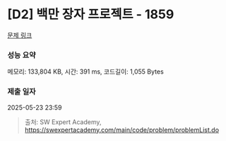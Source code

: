# [D2] 백만 장자 프로젝트 - 1859 

[문제 링크](https://swexpertacademy.com/main/code/problem/problemDetail.do?contestProbId=AV5LrsUaDxcDFAXc) 

### 성능 요약

메모리: 133,804 KB, 시간: 391 ms, 코드길이: 1,055 Bytes

### 제출 일자

2025-05-23 23:59



> 출처: SW Expert Academy, https://swexpertacademy.com/main/code/problem/problemList.do